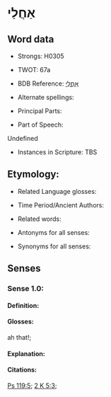 # אַחֲלַי

<!-- Status: S2="NeedsEdits" -->
<!-- Lexica used for edits:   -->

## Word data

* Strongs: H0305

* TWOT: 67a

* BDB Reference: [אַחֲלַי](rc://en/bdb/dict/a.ci.ai)

* Alternate spellings:

* Principal Parts:

* Part of Speech:

Undefined

* Instances in Scripture: TBS

## Etymology:

* Related Language glosses:

* Time Period/Ancient Authors:

* Related words:

* Antonyms for all senses:

* Synonyms for all senses:

## Senses

### Sense 1.0:

#### Definition:

#### Glosses:

ah that!; 

#### Explanation:

#### Citations:

[Ps 119:5](rc://he/uhb/book/psa/119/5); [2 K 5:3](rc://he/uhb/book/2ki/5/3); 

